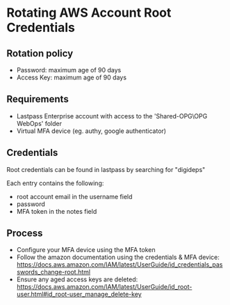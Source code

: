 # Rotating AWS Account Root Credentials

## Rotation policy
- Password: maximum age of 90 days
- Access Key: maximum age of 90 days

## Requirements
- Lastpass Enterprise account with access to the 'Shared-OPG\OPG WebOps' folder
- Virtual MFA device (eg. authy, google authenticator)

## Credentials
Root credentials can be found in lastpass by searching for "digideps"

Each entry contains the following:
- root account email in the username field
- password
- MFA token in the notes field

## Process
- Configure your MFA device using the MFA token
- Follow the amazon documentation using the credentials & MFA device:
https://docs.aws.amazon.com/IAM/latest/UserGuide/id_credentials_passwords_change-root.html
- Ensure any aged access keys are deleted: https://docs.aws.amazon.com/IAM/latest/UserGuide/id_root-user.html#id_root-user_manage_delete-key

